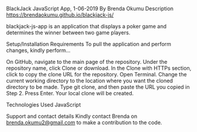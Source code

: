 
BlackJack JavaScript App, 1-06-2019
By Brenda Okumu
Description
https://brendaokumu.github.io/blackjack-js/

blackjack-js-app is an application that displays a poker game and determines the winner between two game players.

Setup/Installation Requirements
To pull the application and perform changes, kindly perform...

On GitHub, navigate to the main page of the repository.
Under the repository name, click Clone or download.
In the Clone with HTTPs section, click to copy the clone URL for the repository.
Open Terminal.
Change the current working directory to the location where you want the cloned directory to be made.
Type git clone, and then paste the URL you copied in Step 2.
Press Enter. Your local clone will be created.

Technologies Used
JavaScript

Support and contact details
Kindly contact Brenda on brenda.okumu2@gmail.com to make a contribution to the code.
